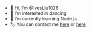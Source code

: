 - 👋 Hi, I’m @IvesLiu1026
- 👀 I’m interested in dancing
- 🌱 I’m currently learning Node.js
- 🏷️ You can contact me [here](https://iveeees.netlify.app) or [here](http://ivesliu1026.github.io/)

<!---
IvesLiu1026/IvesLiu1026 is a ✨ special ✨ repository because its `README.md` (this file) appears on your GitHub profile.
You can click the Preview link to take a look at your changes.
--->
